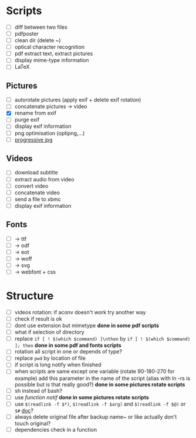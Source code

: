 # Scripts

- [ ] diff between two files
- [ ] pdfposter
- [ ] clean dir (delete ~)
- [ ] optical character recognition
- [ ] pdf extract text, extract pictures
- [ ] display mime-type information
- [ ] LaTeX

## Pictures
- [ ] autorotate pictures (apply exif + delete exif rotation)
- [ ] concatenate pictures → video
- [x] rename from exif
- [ ] purge exif
- [ ] display exif information
- [ ] png optimisation (optipng,…)
- [ ] [progressive jpg](https://coderwall.com/p/ryzmaa/use-imagemagick-to-create-optimised-and-progressive-jpgs)

## Videos
- [ ] download subtitle
- [ ] extract audio from video
- [ ] convert video
- [ ] concatenate video
- [ ] send a file to xbmc
- [ ] display exif information

## Fonts
- [ ] → ttf
- [ ] → odf
- [ ] → eot
- [ ] → woff
- [ ] → svg
- [ ] → webfont + css

# Structure

- [ ] videos rotation: if aconv doesn't work try another way
- [ ] check if result is ok
- [ ] dont use extension but mimetype **done in some pdf scripts**
- [ ] what if selection of directory
- [ ] replace `if [ ! $(which $command) ]\nthen` by `if [ ! $(which $command) ]; then` **done in some pdf and fonts scripts**
- [ ] rotation all script in one or depends of type?
- [ ] replace `pwd` by location of file
- [ ] if script is long notify when finished
- [ ] when scripts are same except one variable (rotate 90-180-270 for example) add this parameter in the name of the script (alias with ln -rs is possible but is that really good?) **done in some pictures rotate scripts**
- [ ] sh instead of bash?
- [ ] use *function notif* **done in some pictures rotate scripts**
- [ ] use `$(readlink -f $*)`, `$(readlink -f $arg)` and `$(readlink -f $@)` or `$#` [doc](http://michel.mauny.net/sii/variables-shell.html)?
- [ ] always delete original file after backup name~ or like actually don't touch original?
- [ ] dependencies check in a function
